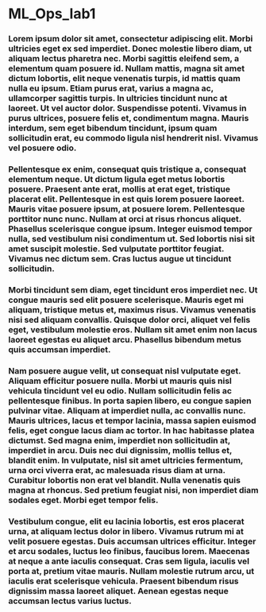 # ML_Ops_lab1

### Lorem ipsum dolor sit amet, consectetur adipiscing elit. Morbi ultricies eget ex sed imperdiet. Donec molestie libero diam, ut aliquam lectus pharetra nec. Morbi sagittis eleifend sem, a elementum quam posuere id. Nullam mattis, magna sit amet dictum lobortis, elit neque venenatis turpis, id mattis quam nulla eu ipsum. Etiam purus erat, varius a magna ac, ullamcorper sagittis turpis. In ultricies tincidunt nunc at laoreet. Ut vel auctor dolor. Suspendisse potenti. Vivamus in purus ultrices, posuere felis et, condimentum magna. Mauris interdum, sem eget bibendum tincidunt, ipsum quam sollicitudin erat, eu commodo ligula nisl hendrerit nisl. Vivamus vel posuere odio.

### Pellentesque ex enim, consequat quis tristique a, consequat elementum neque. Ut dictum ligula eget metus lobortis posuere. Praesent ante erat, mollis at erat eget, tristique placerat elit. Pellentesque in est quis lorem posuere laoreet. Mauris vitae posuere ipsum, at posuere lorem. Pellentesque porttitor nunc nunc. Nullam at orci at risus rhoncus aliquet. Phasellus scelerisque congue ipsum. Integer euismod tempor nulla, sed vestibulum nisi condimentum ut. Sed lobortis nisi sit amet suscipit molestie. Sed vulputate porttitor feugiat. Vivamus nec dictum sem. Cras luctus augue ut tincidunt sollicitudin.

### Morbi tincidunt sem diam, eget tincidunt eros imperdiet nec. Ut congue mauris sed elit posuere scelerisque. Mauris eget mi aliquam, tristique metus et, maximus risus. Vivamus venenatis nisi sed aliquam convallis. Quisque dolor orci, aliquet vel felis eget, vestibulum molestie eros. Nullam sit amet enim non lacus laoreet egestas eu aliquet arcu. Phasellus bibendum metus quis accumsan imperdiet.

### Nam posuere augue velit, ut consequat nisl vulputate eget. Aliquam efficitur posuere nulla. Morbi ut mauris quis nisl vehicula tincidunt vel eu odio. Nullam sollicitudin felis ac pellentesque finibus. In porta sapien libero, eu congue sapien pulvinar vitae. Aliquam at imperdiet nulla, ac convallis nunc. Mauris ultrices, lacus et tempor lacinia, massa sapien euismod felis, eget congue lacus diam ac tortor. In hac habitasse platea dictumst. Sed magna enim, imperdiet non sollicitudin at, imperdiet in arcu. Duis nec dui dignissim, mollis tellus et, blandit enim. In vulputate, nisl sit amet ultricies fermentum, urna orci viverra erat, ac malesuada risus diam at urna. Curabitur lobortis non erat vel blandit. Nulla venenatis quis magna at rhoncus. Sed pretium feugiat nisi, non imperdiet diam sodales eget. Morbi eget tempor felis.

### Vestibulum congue, elit eu lacinia lobortis, est eros placerat urna, at aliquam lectus dolor in libero. Vivamus rutrum mi at velit posuere egestas. Duis accumsan ultrices efficitur. Integer et arcu sodales, luctus leo finibus, faucibus lorem. Maecenas at neque a ante iaculis consequat. Cras sem ligula, iaculis vel porta at, pretium vitae mauris. Nullam molestie rutrum arcu, ut iaculis erat scelerisque vehicula. Praesent bibendum risus dignissim massa laoreet aliquet. Aenean egestas neque accumsan lectus varius luctus. 
